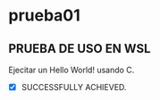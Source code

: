 # prueba01

## PRUEBA DE USO EN WSL

Ejecitar un Hello World! usando C.

- [x] SUCCESSFULLY ACHIEVED.



